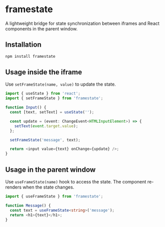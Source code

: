 # framestate

A lightweight bridge for state synchronization between iframes and React components in the parent window.

## Installation

```bash
npm install framestate
```

## Usage inside the iframe

Use `setFrameState(name, value)` to update the state.

```ts
import { useState } from 'react';
import { setFrameState } from 'framestate';

function Input() {
  const [text, setText] = useState('');

  const update = (event: ChangeEvent<HTMLInputElement>) => {
	setText(event.target.value);
  };

  setFrameState('message', text);

  return <input value={text} onChange={update} />;
}
```

## Usage in the parent window

Use `useFrameState(name)` hook to access the state. The component re-renders when the state changes.

```ts
import { useFrameState } from 'framestate';

function Message() {
  const text = useFrameState<string>('message');
  return <h1>{text}</h1>;
}
```